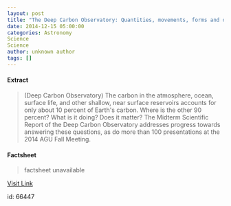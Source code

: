 ```yaml
---
layout: post
title: "The Deep Carbon Observatory: Quantities, movements, forms and origins of Earth's carbon"
date: 2014-12-15 05:00:00
categories: Astronomy
Science
Science
author: unknown author
tags: []
---
```



#### Extract
>(Deep Carbon Observatory) The carbon in the atmosphere, ocean, surface life, and other shallow, near surface reservoirs accounts for only about 10 percent of Earth's carbon. Where is the other 90 percent? What is it doing? Does it matter? The Midterm Scientific Report of the Deep Carbon Observatory addresses progress towards answering these questions, as do more than 100 presentations at the 2014 AGU Fall Meeting.

#### Factsheet
>factsheet unavailable

[Visit Link](http://www.eurekalert.org/pub_releases/2014-12/dco-tdc121214.php)

id:   66447
